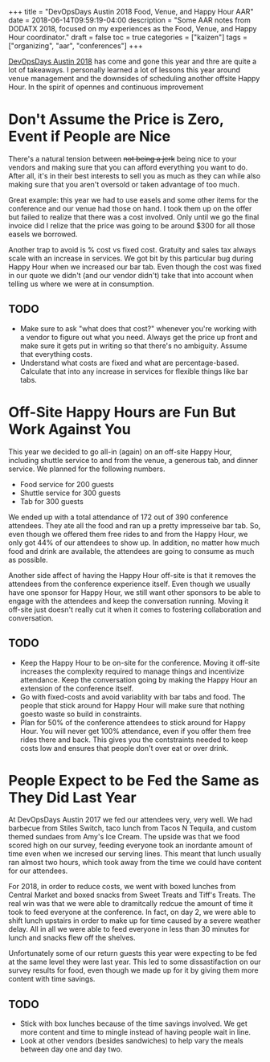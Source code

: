 +++
title = "DevOpsDays Austin 2018 Food, Venue, and Happy Hour AAR"
date = 2018-06-14T09:59:19-04:00
description = "Some AAR notes from DODATX 2018, focused on my experiences as the Food, Venue, and Happy Hour coordinator."
draft = false
toc = true
categories = ["kaizen"]
tags = ["organizing", "aar", "conferences"]
+++

[DevOpsDays Austin 2018](https://www.devopsdays.org/events/2018-austin/welcome/) 
has come and gone this year and thre are quite a lot of takeaways. I personally 
learned a lot of lessons this year around venue management and the downsides of 
scheduling another offsite Happy Hour. In the spirit of opennes and continuous 
improvement

# Don't Assume the Price is Zero, Event if People are Nice
There's a natural tension between ~~not being a jerk~~ being nice to your 
vendors and making sure that you can afford everything you want to do. After 
all, it's in their best interests to sell you as much as they can while also 
making sure that you aren't oversold or taken advantage of too much. 

Great example: this year we had to use easels and some other items for the
conference and our venue had those on hand. I took them up on the offer but 
failed to realize that there was a cost involved. Only until we go the final 
invoice did I relize that the price was going to be around $300 for all those 
easels we borrowed. 

Another trap to avoid is % cost vs fixed cost. Gratuity and sales tax always 
scale with an increase in services. We got bit by this particular bug during 
Happy Hour when we increased our bar tab. Even though the cost was fixed in our 
quote we didn't (and our vendor didn't) take that into account when telling us 
where we were at in consumption.

## TODO 
* Make sure to ask "what does that cost?" whenever you're working with a vendor 
to figure out what you need. Always get the price up front and make sure it 
gets put in writing so that there's no ambiguity. Assume that everything costs.
* Understand what costs are fixed and what are percentage-based. Calculate that 
into any increase in services for flexible things like bar tabs.

# Off-Site Happy Hours are Fun But Work Against You
This year we decided to go all-in (again) on an off-site Happy Hour, including 
shuttle service to and from the venue, a generous tab, and dinner service. We 
planned for the following numbers.
* Food service for 200 guests
* Shuttle service for 300 guests
* Tab for 300 guests

We ended up with a total attendance of 172 out of 390 conference attendees. 
They ate all the food and ran up a pretty impresseive bar tab. So, even though 
we offered them free rides to and from the Happy Hour, we only got 44% of our 
attendees to show up. In addition, no matter how much food and drink are 
available, the attendees are going to consume as much as possible. 

Another side affect of having the Happy Hour off-site is that it removes the 
attendees from the conference experience itself. Even though we usually have 
one sponsor for Happy Hour, we still want other sponsors to be able to engage 
with the attendees and keep the conversation running. Moving it off-site just 
doesn't really cut it when it comes to fostering collaboration and 
conversation. 

## TODO
* Keep the Happy Hour to be on-site for the conference. Moving it off-site 
increases the complexity required to manage things and incentivize attendance. 
Keep the conversation going by making the Happy Hour an extension of the 
conference itself.
* Go with fixed-costs and avoid variablity with bar tabs and food. The people 
that stick around for Happy Hour will make sure that nothing goesto waste so 
build in constraints.
* Plan for 50% of the conference attendees to stick around for Happy Hour. You 
will never get 100% attendance, even if you offer them free rides there and 
back. This gives you the contstraints needed to keep costs low and ensures that 
people don't over eat or over drink.

# People Expect to be Fed the Same as They Did Last Year
At DevOpsDays Austin 2017 we fed our attendees very, very well. We had barbecue 
from Stiles Switch, taco lunch from Tacos N Tequila, and custom themed sundaes 
from Amy's Ice Cream. The upside was that we food scored high on our survey, 
feeding everyone took an inordante amount of time even when we incresed our 
serving lines. This meant that lunch usually ran almost two hours, which took 
away from the time we could have content for our attendees. 

For 2018, in order to reduce costs, we went with boxed lunches from Central 
Market and boxed snacks from Sweet Treats and Tiff's Treats. The real win was 
that we were able to dramitcally redcue the amount of time it took to feed 
everyone at the conference. In fact, on day 2, we were able to shift lunch 
upstairs in order to make up for time caused by a severe weather delay. All in 
all we were able to feed everyone in less than 30 minutes for lunch and snacks 
flew off the shelves.

Unfortunately some of our return guests this year were expecting to be fed at 
the same level they were last year. This led to some dissastifaction on our 
survey results for food, even though we made up for it by giving them more 
content with time savings.

## TODO
* Stick with box lunches because of the time savings involved. We get more 
content and time to mingle instead of having people wait in line.
* Look at other vendors (besides sandwiches) to help vary the meals between 
day one and day two.
